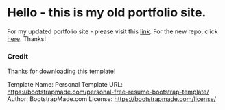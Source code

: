 # Hello - this is my old portfolio site.

For my updated portfolio site - please visit this [link](https://erikamanalastas.netlify.app/). For the new repo, click [here](https://github.com/erikaangela/portfolio-site).
Thanks!

### Credit

Thanks for downloading this template!

Template Name: Personal
Template URL: https://bootstrapmade.com/personal-free-resume-bootstrap-template/
Author: BootstrapMade.com
License: https://bootstrapmade.com/license/
